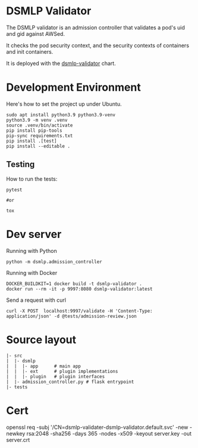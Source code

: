 # DSMLP Validator

The DSMLP validator is an admission controller that validates a pod's uid and gid against AWSed.

It checks the pod security context, and the security contexts of containers and init containers.

It is deployed with the [dsmlp-validator](https://github.com/ucsd-ets/sic-charts/tree/main/charts/dsmlp-validator) chart.


# Development Environment

Here's how to set the project up under Ubuntu.

```
sudo apt install python3.9 python3.9-venv
python3.9 -m venv .venv
source .venv/bin/activate
pip install pip-tools
pip-sync requirements.txt
pip install .[test]
pip install --editable .
```

## Testing

How to run the tests:


```
pytest

#or

tox
```

# Dev server

Running with Python

```
python -m dsmlp.admission_controller
```

Running with Docker

```
DOCKER_BUILDKIT=1 docker build -t dsmlp-validator .
docker run --rm -it -p 9997:8080 dsmlp-validator:latest
```

Send a request with curl

```
curl -X POST  localhost:9997/validate -H 'Content-Type: application/json' -d @tests/admission-review.json
```

# Source layout

```
|- src
|  |- dsmlp
|  |  |- app      # main app
|  |  |- ext      # plugin implementations
|  |  |- plugin   # plugin interfaces
|  |- admission_controller.py # flask entrypoint
|- tests
```

# Cert

openssl req -subj '/CN=dsmlp-validater-dsmlp-validator.default.svc' -new -newkey rsa:2048 -sha256 -days 365 -nodes -x509 -keyout server.key -out server.crt
